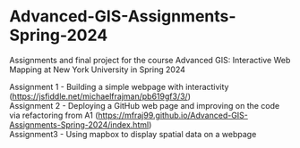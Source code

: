 # Advanced-GIS-Assignments-Spring-2024
Assignments and final project for the course Advanced GIS: Interactive Web Mapping at New York University in Spring 2024

Assignment 1 - Building a simple webpage with interactivity (https://jsfiddle.net/michaelfrajman/pb619gf3/3/) \
Assignment 2 - Deploying a GitHub web page and improving on the code via refactoring from A1 (https://mfraj99.github.io/Advanced-GIS-Assignments-Spring-2024/index.html) \
Assignment3 - Using mapbox to display spatial data on a webpage
